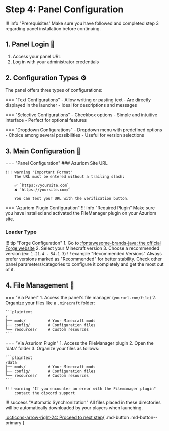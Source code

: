 # Step 4: Panel Configuration

!!! info "Prerequisites"
    Make sure you have followed and completed step 3 regarding panel installation before continuing.

## 1. Panel Login 🔐

1. Access your panel URL
2. Log in with your administrator credentials

## 2. Configuration Types ⚙️

The panel offers three types of configurations:

=== "Text Configurations"
    - Allow writing or pasting text
    - Are directly displayed in the launcher
    - Ideal for descriptions and messages

=== "Selective Configurations"
    - Checkbox options
    - Simple and intuitive interface
    - Perfect for optional features

=== "Dropdown Configurations"
    - Dropdown menu with predefined options
    - Choice among several possibilities
    - Useful for version selections

## 3. Main Configuration 🎯

=== "Panel Configuration"
    ### Azuriom Site URL

    !!! warning "Important Format"
        The URL must be entered without a trailing slash:
        
        ✅ `https://yoursite.com`
        ❌ `https://yoursite.com/`

        You can test your URL with the verification button.

    

=== "Azuriom Plugin Configuration"
    !!! info "Required Plugin"
        Make sure you have installed and activated the FileManager plugin on your Azuriom site.
### Loader Type

!!! tip "Forge Configuration"
    1. Go to [:fontawesome-brands-java: the official Forge website](https://files.minecraftforge.net/net/minecraftforge/forge/)
    2. Select your Minecraft version
    3. Choose a recommended version (ex: `1.21.4 - 54.1.3`)
    !!! example "Recommended Versions"
        Always prefer versions marked as "Recommended" for better stability.
Check other panel parameters/categories to configure it completely and get the most out of it.

## 4. File Management 📁

=== "Via Panel"
    1. Access the panel's file manager (`yoururl.com/file`)
    2. Organize your files like a `.minecraft` folder:

    ```plaintext
    /
    ├── mods/          # Your Minecraft mods
    ├── config/        # Configuration files
    └── resources/     # Custom resources
    ```

=== "Via Azuriom Plugin"
    1. Access the FileManager plugin
    2. Open the 'data' folder
    3. Organize your files as follows:

    ```plaintext
    /data
    ├── mods/          # Your Minecraft mods
    ├── config/        # Configuration files
    └── resources/     # Custom resources
    ```

    !!! warning "If you encounter an error with the Filemanager plugin"
        contact the discord support

!!! success "Automatic Synchronization"
    All files placed in these directories will be automatically downloaded by your players when launching.

[:octicons-arrow-right-24: Proceed to next step](){ .md-button .md-button--primary } 